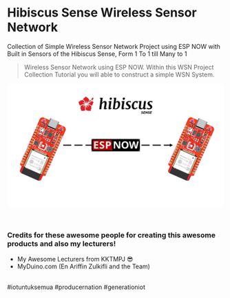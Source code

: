 # Hibiscus Sense Wireless Sensor Network
Collection of Simple Wireless Sensor Network Project using ESP NOW with Built in Sensors of the Hibiscus Sense, Form 1 To 1 till Many to 1

>Wireless Sensor Network using ESP NOW. Within this WSN Project Collection Tutorial you will able to construct a simple WSN System.
  <p align="center"><img src="https://github.com/Coderakid01/Medias/blob/main/cover1.jpg" width="900"></a></p>
  
  </br>
<h3>Credits for these awesome people for creating this awesome products and also my lecturers!</h3>

<ul>
  <li> My Awesome Lecturers from KKTMPJ 😎 </li>
  <li> MyDuino.com  (En Ariffin Zulkifli and the Team)</li>
</ul>

</br>

<footer> #iotuntuksemua #producernation #generationiot </footer>
